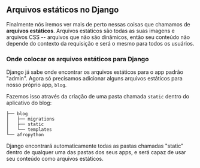 ## Arquivos estáticos no Django

Finalmente nós iremos ver mais de perto nessas coisas que chamamos de __arquivos estáticos__. Arquivos estáticos são todas as suas imagens e arquivos CSS -- arquivos que não são dinâmicos, então seu conteúdo não depende do contexto da requisição e será o mesmo para todos os usuários.

### Onde colocar os arquivos estáticos para Django

Django já sabe onde encontrar os arquivos estáticos para o app padrão "admin". Agora só precisamos adicionar alguns arquivos estáticos para nosso próprio app, `blog`.

Fazemos isso através da criação de uma pasta chamada `static` dentro do aplicativo do blog:

    ├── blog
    │   ├── migrations
    │   ├── static
    │   └── templates
    └── afropython


Django encontrará automaticamente todas as pastas chamadas "static" dentro de qualquer uma das pastas dos seus apps, e será capaz de usar seu conteúdo como arquivos estáticos.